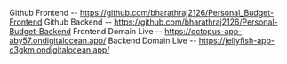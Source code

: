 Github Frontend  --  https://github.com/bharathraj2126/Personal_Budget-Frontend
Github Backend  --  https://github.com/bharathraj2126/Personal-Budget-Backend
Frontend Domain Live --  https://octopus-app-aby57.ondigitalocean.app/
Backend Domain Live -- https://jellyfish-app-c3gkm.ondigitalocean.app/
